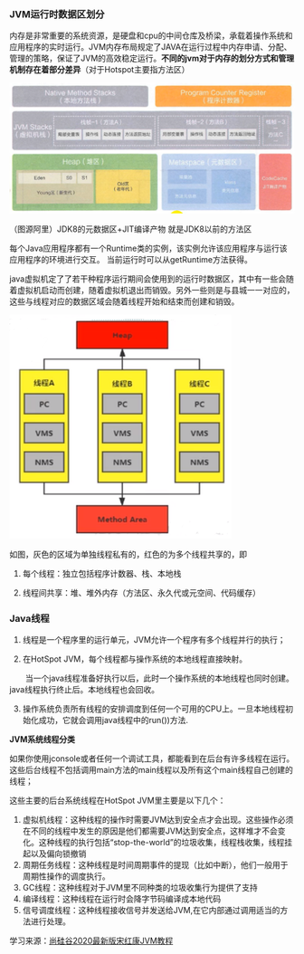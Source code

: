 ### JVM运行时数据区划分

内存是非常重要的系统资源，是硬盘和cpu的中间仓库及桥梁，承载着操作系统和应用程序的实时运行。JVM内存布局规定了JAVA在运行过程中内存申请、分配、管理的策略，保证了JVM的高效稳定运行。**不同的jvm对于内存的划分方式和管理机制存在着部分差异**（对于Hotspot主要指方法区）

![](imgs/301.png)

（图源阿里）JDK8的元数据区+JIT编译产物 就是JDK8以前的方法区

每个Java应用程序都有一个Runtime类的实例，该实例允许该应用程序与运行该应用程序的环境进行交互。 当前运行时可以从getRuntime方法获得。



java虚拟机定了了若干种程序运行期间会使用到的运行时数据区，其中有一些会随着虚拟机启动而创建，随着虚拟机退出而销毁。另外一些则是与县城一一对应的，这些与线程对应的数据区域会随着线程开始和结束而创建和销毁。

![](imgs/302.png)

如图，灰色的区域为单独线程私有的，红色的为多个线程共享的，即

1. 每个线程：独立包括程序计数器、栈、本地栈

2. 线程间共享：堆、堆外内存（方法区、永久代或元空间、代码缓存）



### Java线程

1. 线程是一个程序里的运行单元，JVM允许一个程序有多个线程并行的执行；

2. 在HotSpot JVM，每个线程都与操作系统的本地线程直接映射。

　　当一个java线程准备好执行以后，此时一个操作系统的本地线程也同时创建。java线程执行终止后。本地线程也会回收。

3. 操作系统负责所有线程的安排调度到任何一个可用的CPU上。一旦本地线程初始化成功，它就会调用java线程中的run())方法.

**JVM系统线程分类**

如果你使用jconsole或者任何一个调试工具，都能看到在后台有许多线程在运行。这些后台线程不包括调用main方法的main线程以及所有这个main线程自己创建的线程；

这些主要的后台系统线程在HotSpot JVM里主要是以下几个：

1. 虚拟机线程：这种线程的操作时需要JVM达到安全点才会出现。这些操作必须在不同的线程中发生的原因是他们都需要JVM达到安全点，这样堆才不会变化。这种线程的执行包括“stop-the-world”的垃圾收集，线程栈收集，线程挂起以及偏向锁撤销
2. 周期任务线程：这种线程是时间周期事件的提现（比如中断），他们一般用于周期性操作的调度执行。
3. GC线程：这种线程对于JVM里不同种类的垃圾收集行为提供了支持
4. 编译线程：这种线程在运行时会降字节码编译成本地代码
5. 信号调度线程：这种线程接收信号并发送给JVM,在它内部通过调用适当的方法进行处理。



学习来源：[尚硅谷2020最新版宋红康JVM教程](https://www.bilibili.com/video/BV1PJ411n7xZ)